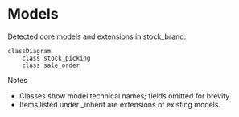 # Models

Detected core models and extensions in stock_brand.

```mermaid
classDiagram
    class stock_picking
    class sale_order
```

Notes
- Classes show model technical names; fields omitted for brevity.
- Items listed under _inherit are extensions of existing models.
